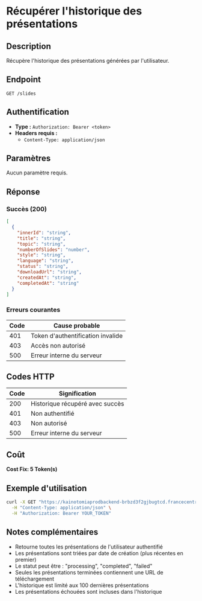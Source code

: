 # Récupérer l'historique des présentations

## Description
Récupère l'historique des présentations générées par l'utilisateur.

## Endpoint
```
GET /slides
```

## Authentification
- **Type :** `Authorization: Bearer <token>`
- **Headers requis :**
  - `Content-Type: application/json`

## Paramètres
Aucun paramètre requis.

## Réponse

### Succès (200)
```json
[
  {
    "innerId": "string",
    "title": "string",
    "topic": "string",
    "numberOfSlides": "number",
    "style": "string",
    "language": "string",
    "status": "string",
    "downloadUrl": "string",
    "createdAt": "string",
    "completedAt": "string"
  }
]
```

### Erreurs courantes

| Code | Cause probable |
|------|----------------|
| 401 | Token d'authentification invalide |
| 403 | Accès non autorisé |
| 500 | Erreur interne du serveur |

## Codes HTTP

| Code | Signification |
|------|---------------|
| 200 | Historique récupéré avec succès |
| 401 | Non authentifié |
| 403 | Non autorisé |
| 500 | Erreur interne du serveur |

## Coût
**Cost Fix: 5 Token(s)**

## Exemple d'utilisation

```bash
curl -X GET "https://kainotomiaprodbackend-brbzd3f2gjbugtcd.francecentral-01.azurewebsites.net/slides" \
  -H "Content-Type: application/json" \
  -H "Authorization: Bearer YOUR_TOKEN"
```

## Notes complémentaires
- Retourne toutes les présentations de l'utilisateur authentifié
- Les présentations sont triées par date de création (plus récentes en premier)
- Le statut peut être : "processing", "completed", "failed"
- Seules les présentations terminées contiennent une URL de téléchargement
- L'historique est limité aux 100 dernières présentations
- Les présentations échouées sont incluses dans l'historique 